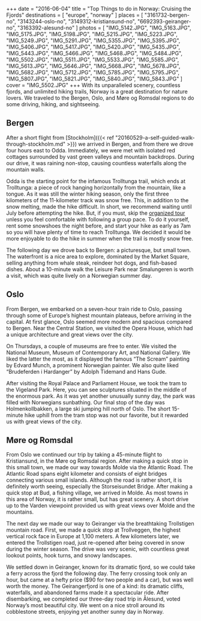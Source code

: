 +++
date    = "2016-06-04"
title   = "Top Things to do in Norway: Cruising the Fjords"
destinations = [ "europe", "norway" ]
places  = [
  "3161732-bergen-no", "3143244-oslo-no", "3149312-kristiansund-no",
  "6692393-geiranger-no", "3163392-alesund-no"
]
photos = [
  "IMG_5142.JPG", "IMG_5163.JPG", "IMG_5175.JPG", "IMG_5198.JPG", "IMG_5215.JPG",
  "IMG_5223.JPG", "IMG_5249.JPG", "IMG_5291.JPG", "IMG_5355.JPG", "IMG_5395.JPG",
  "IMG_5406.JPG", "IMG_5417.JPG", "IMG_5420.JPG", "IMG_5435.JPG", "IMG_5443.JPG",
  "IMG_5466.JPG", "IMG_5468.JPG", "IMG_5484.JPG", "IMG_5502.JPG", "IMG_5511.JPG",
  "IMG_5533.JPG", "IMG_5585.JPG", "IMG_5613.JPG", "IMG_5646.JPG", "IMG_5668.JPG",
  "IMG_5678.JPG", "IMG_5682.JPG", "IMG_5712.JPG", "IMG_5785.JPG", "IMG_5795.JPG",
  "IMG_5807.JPG", "IMG_5821.JPG", "IMG_5840.JPG", "IMG_5843.JPG"
]
cover = "IMG_5502.JPG"
+++
With its unparalleled scenery, countless fjords, and unlimited hiking trails, Norway is a great destination for nature lovers. We traveled to the Bergen, Oslo, and Møre og Romsdal regions to do some driving, hiking, and sightseeing.
<!--more-->
## Bergen
After a short flight from [Stockholm]({{< ref "20160529-a-self-guided-walk-through-stockholm.md" >}}) we arrived in Bergen, and from there we drove four hours east to Odda. Immediately, we were met with isolated red cottages surrounded by vast green valleys and mountain backdrops. During our drive, it was raining non-stop, causing countless waterfalls along the mountain walls.

Odda is the starting point for the infamous Trolltunga trail, which ends at Trolltunga: a piece of rock hanging horizontally from the mountain, like a tongue. As it was still the winter hiking season, only the first three kilometers of the 11-kilometer track was snow free. This, in addition to the snow melting, made the hike difficult. In short, we recommend waiting until July before attempting the hike. But, if you must, skip the [organized tour](http://trolltunga-active.com/) unless you feel comfortable with following a group pace. To do it yourself, rent some snowshoes the night before, and start your hike as early as 7am so you will have plenty of time to reach Trolltunga. We decided it would be more enjoyable to do the hike in summer when the trail is mostly snow free.

The following day we drove back to Bergen: a picturesque, but small town. The waterfront is a nice area to explore, dominated by the Market Square, selling anything from whale steak, reindeer hot dogs, and fish-based dishes. About a 10-minute walk the Leisure Park near Smalungeren is worth a visit, which was quite lively on a Norwegian summer day.

## Oslo
From Bergen, we embarked on a seven-hour train ride to Oslo, passing through some of Europe’s highest mountain plateaus, before arriving in the capital. At first glance, Oslo seemed more modern and spacious compared to Bergen. Near the Central Station, we visited the Opera House, which had a unique architecture and great views over the city.

On Thursdays, a couple of museums are free to enter. We visited the National Museum, Museum of Contemporary Art, and National Gallery. We liked the latter the most, as it displayed the famous “The Scream” painting by Edvard Munch, a prominent Norwegian painter. We also quite liked “Brudeferden i Hardanger” by Adolph Tidemand and Hans Gude.

After visiting the Royal Palace and Parliament House, we took the tram to the Vigeland Park. Here, you can see sculptures situated in the middle of the enormous park. As it was yet another unusually sunny day, the park was filled with Norwegians sunbathing. Our final stop of the day was Holmenkollbakken, a large ski jumping hill north of Oslo. The short 15-minute hike uphill from the tram stop was not our favorite, but it rewarded us with great views of the city.

## Møre og Romsdal
From Oslo we continued our trip by taking a 45-minute flight to Kristiansund, in the Møre og Romsdal region. After making a quick stop in this small town, we made our way towards Molde via the Atlantic Road. The Atlantic Road spans eight kilometer and consists of eight bridges connecting various small islands. Although the road is rather short, it is definitely worth seeing, especially the Storseisundet Bridge. After making a quick stop at Bud, a fishing village, we arrived in Molde. As most towns in this area of Norway, it is rather small, but has great scenery. A short drive up to the Varden viewpoint provided us with great views over Molde and the mountains.

The next day we made our way to Geiranger via the breathtaking Trollstigen mountain road. First, we made a quick stop at Trollveggen, the highest vertical rock face in Europe at 1,100 meters. A few kilometers later, we entered the Trollstigen road, just re-opened after being covered in snow during the winter season. The drive was very scenic, with countless great lookout points, hook turns, and snowy landscapes.

We settled down in Geiranger, known for its dramatic fjord, so we could take a ferry across the fjord the following day. The ferry crossing took only an hour, but came at a hefty price ($90 for two people and a car), but was well worth the money. The Geirangerfjord is one of a kind: its dramatic cliffs, waterfalls, and abandoned farms made it a spectacular ride. After disembarking, we completed our three-day road trip in Ålesund, voted Norway’s most beautiful city. We went on a nice stroll around its cobblestone streets, enjoying yet another sunny day in Norway.
